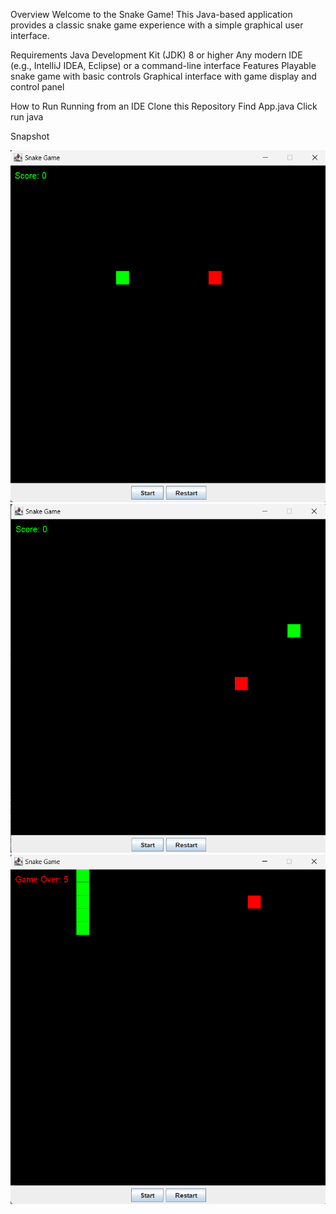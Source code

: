 Overview
Welcome to the Snake Game! This Java-based application provides a classic snake game experience with a simple graphical user interface.

Requirements
Java Development Kit (JDK) 8 or higher
Any modern IDE (e.g., IntelliJ IDEA, Eclipse) or a command-line interface
Features
Playable snake game with basic controls
Graphical interface with game display and control panel

How to Run
Running from an IDE
Clone this Repository
Find App.java 
Click run java

Snapshot

![alt text](image.png)
![alt text](image-1.png)
![alt text](image-2.png)
